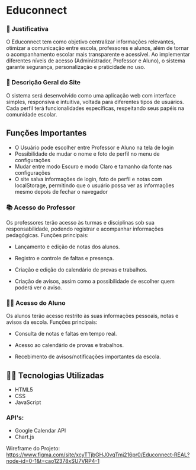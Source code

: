 # Educonnect

### 🎯 Justificativa
O Educonnect tem como objetivo centralizar informações relevantes, otimizar a comunicação entre escola, professores e alunos, além de tornar o acompanhamento escolar mais transparente e acessível. Ao implementar diferentes níveis de acesso (Administrador, Professor e Aluno), o sistema garante segurança, personalização e praticidade no uso.

### 📌 Descrição Geral do Site
O sistema será desenvolvido como uma aplicação web com interface simples, responsiva e intuitiva, voltada para diferentes tipos de usuários. Cada perfil terá funcionalidades específicas, respeitando seus papéis na comunidade escolar.

## Funções Importantes
- O Usuário pode escolher entre Professor e Aluno na tela de login
- Possibilidade de mudar o nome e foto de perfil no menu de configurações
- Mudar entre modo Escuro e modo Claro e tamanho da fonte nas configurações
- O site salva informações de login, foto de perfil e notas com localStorage, permitindo que o usuário possa ver as informações mesmo depois de fechar o navegador


### 📚 Acesso do Professor
Os professores terão acesso às turmas e disciplinas sob sua responsabilidade, podendo registrar e acompanhar informações pedagógicas. Funções principais:

- Lançamento e edição de notas dos alunos.

- Registro e controle de faltas e presença.

- Criação e edição do calendário de provas e trabalhos.

- Criação de avisos, assim como a possibilidade de escolher quem poderá ver o aviso.

### 🧑‍🎓 Acesso do Aluno
Os alunos terão acesso restrito às suas informações pessoais, notas e avisos da escola. Funções principais:

- Consulta de notas e faltas em tempo real.

- Acesso ao calendário de provas e trabalhos.

- Recebimento de avisos/notificações importantes da escola.

## 🧑‍💻 Tecnologias Utilizadas

- HTML5
- CSS
- JavaScript

### API's:
- Google Calendar API
- Chart.js

Wireframe do Projeto: https://www.figma.com/site/xcyTTjbGHJ0vqTmj216pr0/Educonnect-REAL?node-id=0-1&t=cao12378xSU7VRP4-1
